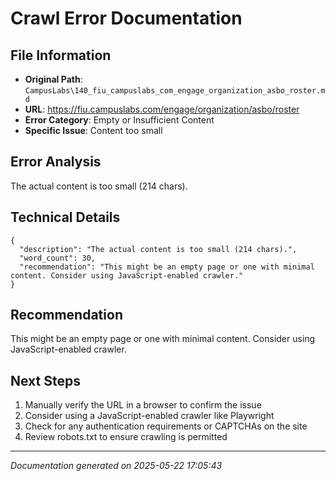 # Crawl Error Documentation

## File Information
- **Original Path**: `CampusLabs\140_fiu_campuslabs_com_engage_organization_asbo_roster.md`
- **URL**: https://fiu.campuslabs.com/engage/organization/asbo/roster
- **Error Category**: Empty or Insufficient Content
- **Specific Issue**: Content too small

## Error Analysis
The actual content is too small (214 chars).

## Technical Details
```
{
  "description": "The actual content is too small (214 chars).",
  "word_count": 30,
  "recommendation": "This might be an empty page or one with minimal content. Consider using JavaScript-enabled crawler."
}
```

## Recommendation
This might be an empty page or one with minimal content. Consider using JavaScript-enabled crawler.

## Next Steps
1. Manually verify the URL in a browser to confirm the issue
2. Consider using a JavaScript-enabled crawler like Playwright
3. Check for any authentication requirements or CAPTCHAs on the site
4. Review robots.txt to ensure crawling is permitted

---
*Documentation generated on 2025-05-22 17:05:43*
